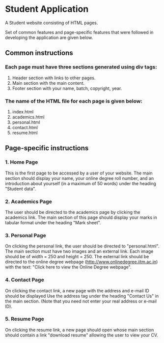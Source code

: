 # Student Application
A Student website consisting of HTML pages. 

Set of common features and page-specific features that were followed in developing the application are given below.

## Common instructions
### Each page must have three sections generated using div tags:
  1. Header section with links to other pages.
  2. Main section with the main content.
  3. Footer section with your name, batch, copyright, year.
  
### The name of the HTML file for each page is given below:
  1. index.html
  2. academics.html
  3. personal.html
  4. contact.html
  5. resume.html

## Page-specific instructions
### 1. Home Page
   This is the first page to be accessed by a user of your website. The main section should display your name, your online degree roll number, and an introduction about yourself (in a maximum of 50 words) under the heading "Student data".
   
### 2. Academics Page
   The user should be directed to the academics page by clicking the academics link. The main section of this page should display your marks in tabular format under the heading "Mark sheet".

### 3. Personal Page
   On clicking the personal link, the user should be directed to "personal.html". The main section must have two images and an external link. Each image should be of width = 250 and height = 250. The external link should be directed to the online degree webpage (http://www.onlinedegree.iitm.ac.in) with the text: "Click here to view the Online Degree webpage".
   
### 4. Contact Page
   On clicking the contact link, a new page with the address and e-mail ID should be displayed Use the address tag under the heading "Contact Us" in the main section. (Note that you need not enter your real address or e-mail ID).

### 5. Resume Page
   On clicking the resume link, a new page should open whose main section should contain a link "download resume" allowing the user to view your CV.
